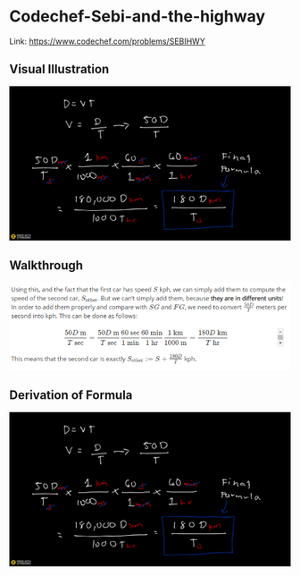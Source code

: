 # Codechef-Sebi-and-the-highway
Link: https://www.codechef.com/problems/SEBIHWY
## Visual Illustration
![](Ziteboard.png)
## Walkthrough
![](formula.PNG)
## Derivation of Formula
![](Ziteboard.png)
